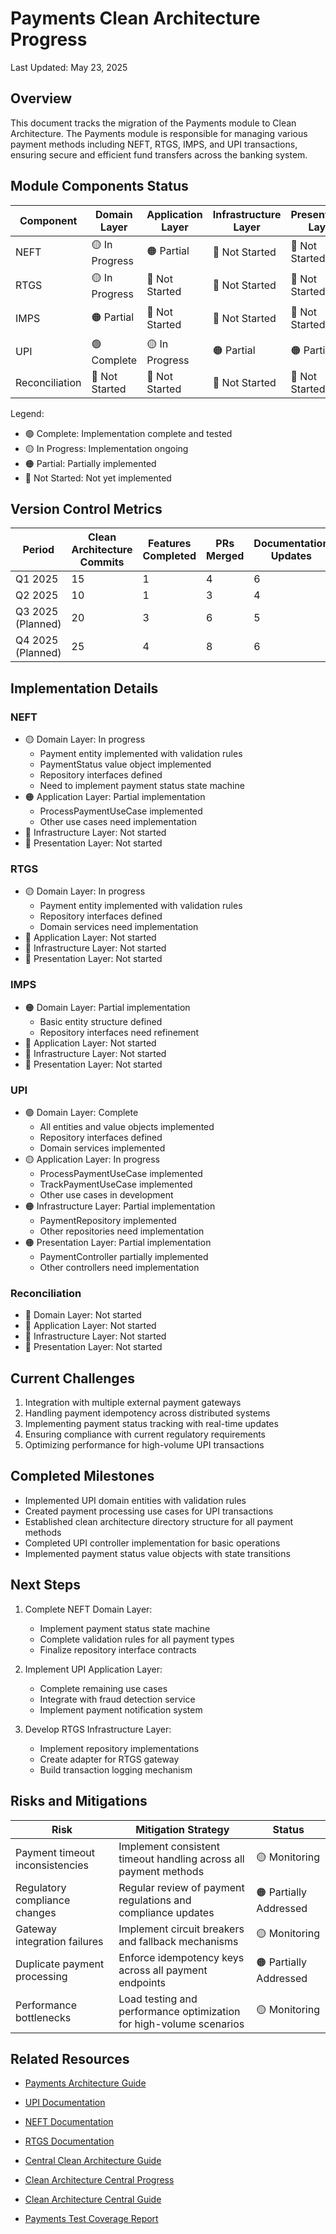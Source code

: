 # Payments Clean Architecture Progress

Last Updated: May 23, 2025

## Overview

This document tracks the migration of the Payments module to Clean Architecture. The Payments module is responsible for managing various payment methods including NEFT, RTGS, IMPS, and UPI transactions, ensuring secure and efficient fund transfers across the banking system.

## Module Components Status

| Component | Domain Layer | Application Layer | Infrastructure Layer | Presentation Layer | Overall |
|-----------|--------------|-------------------|----------------------|-------------------|---------|
| NEFT | 🟡 In Progress | 🟠 Partial | 🔴 Not Started | 🔴 Not Started | 🟠 Partial |
| RTGS | 🟡 In Progress | 🔴 Not Started | 🔴 Not Started | 🔴 Not Started | 🟠 Partial |
| IMPS | 🟠 Partial | 🔴 Not Started | 🔴 Not Started | 🔴 Not Started | 🟠 Partial |
| UPI | 🟢 Complete | 🟡 In Progress | 🟠 Partial | 🟠 Partial | 🟡 In Progress |
| Reconciliation | 🔴 Not Started | 🔴 Not Started | 🔴 Not Started | 🔴 Not Started | 🔴 Not Started |

Legend:
- 🟢 Complete: Implementation complete and tested
- 🟡 In Progress: Implementation ongoing
- 🟠 Partial: Partially implemented
- 🔴 Not Started: Not yet implemented

## Version Control Metrics

| Period | Clean Architecture Commits | Features Completed | PRs Merged | Documentation Updates |
|--------|----------------------------|-------------------|------------|----------------------|
| Q1 2025 | 15 | 1 | 4 | 6 |
| Q2 2025 | 10 | 1 | 3 | 4 |
| Q3 2025 (Planned) | 20 | 3 | 6 | 5 |
| Q4 2025 (Planned) | 25 | 4 | 8 | 6 |

## Implementation Details

### NEFT
- 🟡 Domain Layer: In progress
  - Payment entity implemented with validation rules
  - PaymentStatus value object implemented
  - Repository interfaces defined
  - Need to implement payment status state machine
- 🟠 Application Layer: Partial implementation
  - ProcessPaymentUseCase implemented
  - Other use cases need implementation
- 🔴 Infrastructure Layer: Not started
- 🔴 Presentation Layer: Not started

### RTGS
- 🟡 Domain Layer: In progress
  - Payment entity implemented with validation rules
  - Repository interfaces defined
  - Domain services need implementation
- 🔴 Application Layer: Not started
- 🔴 Infrastructure Layer: Not started
- 🔴 Presentation Layer: Not started

### IMPS
- 🟠 Domain Layer: Partial implementation
  - Basic entity structure defined
  - Repository interfaces need refinement
- 🔴 Application Layer: Not started
- 🔴 Infrastructure Layer: Not started
- 🔴 Presentation Layer: Not started

### UPI
- 🟢 Domain Layer: Complete
  - All entities and value objects implemented
  - Repository interfaces defined
  - Domain services implemented
- 🟡 Application Layer: In progress
  - ProcessPaymentUseCase implemented
  - TrackPaymentUseCase implemented
  - Other use cases in development
- 🟠 Infrastructure Layer: Partial implementation
  - PaymentRepository implemented
  - Other repositories need implementation
- 🟠 Presentation Layer: Partial implementation
  - PaymentController partially implemented
  - Other controllers need implementation

### Reconciliation
- 🔴 Domain Layer: Not started
- 🔴 Application Layer: Not started
- 🔴 Infrastructure Layer: Not started
- 🔴 Presentation Layer: Not started

## Current Challenges

1. Integration with multiple external payment gateways
2. Handling payment idempotency across distributed systems
3. Implementing payment status tracking with real-time updates
4. Ensuring compliance with current regulatory requirements
5. Optimizing performance for high-volume UPI transactions

## Completed Milestones

- Implemented UPI domain entities with validation rules
- Created payment processing use cases for UPI transactions
- Established clean architecture directory structure for all payment methods
- Completed UPI controller implementation for basic operations
- Implemented payment status value objects with state transitions

## Next Steps
1. Complete NEFT Domain Layer:
   - Implement payment status state machine
   - Complete validation rules for all payment types
   - Finalize repository interface contracts

2. Implement UPI Application Layer:
   - Complete remaining use cases
   - Integrate with fraud detection service
   - Implement payment notification system

3. Develop RTGS Infrastructure Layer:
   - Implement repository implementations
   - Create adapter for RTGS gateway
   - Build transaction logging mechanism

## Risks and Mitigations

| Risk | Mitigation Strategy | Status |
|------|---------------------|--------|
| Payment timeout inconsistencies | Implement consistent timeout handling across all payment methods | 🟡 Monitoring |
| Regulatory compliance changes | Regular review of payment regulations and compliance updates | 🟠 Partially Addressed |
| Gateway integration failures | Implement circuit breakers and fallback mechanisms | 🟡 Monitoring |
| Duplicate payment processing | Enforce idempotency keys across all payment endpoints | 🟠 Partially Addressed |
| Performance bottlenecks | Load testing and performance optimization for high-volume scenarios | 🟡 Monitoring |

## Related Resources

- [Payments Architecture Guide](./CLEAN_ARCHITECTURE_GUIDE.md)
- [UPI Documentation](./upi/README.md)
- [NEFT Documentation](./neft/README.md)
- [RTGS Documentation](./rtgs/README.md)
- [Central Clean Architecture Guide](../Documentation/architecture/CLEAN_ARCHITECTURE_CENTRAL_GUIDE.md)

- [Clean Architecture Central Progress](../../Documentation/architecture/CLEAN_ARCHITECTURE_CENTRAL_PROGRESS.md)
- [Clean Architecture Central Guide](../../Documentation/architecture/CLEAN_ARCHITECTURE_CENTRAL_GUIDE.md)
- [Payments Test Coverage Report](./tests/COVERAGE_REPORT.md)
